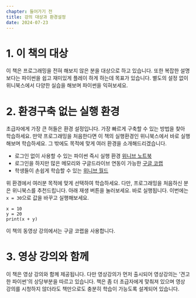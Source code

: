 ```yaml
---
chapter: 들어가기 전
title: 강의 대상과 환경설정
date: 2024-07-23
---
```


# 1. 이 책의 대상
이 책은 프로그래밍을 전혀 해보지 않은 분을 대상으로 하고 있습니다. 또한 복잡한 설명 보다는 파이썬을 쉽고 재미있게 플레이 하게 하는데 목표가 있습니다. 별도의 설정 없이 위니북스에서 다양한 실습을 해보며 파이썬을 익혀보세요.

# 2. 환경구축 없는 실행 환경
초급자에게 가장 큰 허들은 환경 설정입니다. 가장 빠르게 구축할 수 있는 방법을 찾아 학습하세요. 만약 프로그래밍을 처음한다면 이 책의 실행환경인 위니북스에서 바로 실행해보며 학습하세요. 그 밖에도 목적에 맞게 여러 환경을 소개해드리겠습니다.

* 로그인 없이 사용할 수 있는 파이썬 즉시 실행 환경 [위니브 노트북](https://notebook.weniv.co.kr/)
* 로그인을 하지만 많은 메모리와 구글드라이브 연동이 가능한 [구글 코랩](https://colab.research.google.com/?hl=ko)
* 학생들이 손쉽게 학습할 수 있는 [위니브 월드](https://world.weniv.co.kr/)

위 환경에서 여러분 목적에 맞게 선택하여 학습하세요. 다만, 프로그래밍을 처음하신 분은 위니북스를 추천드립니다. 아래 재생 버튼을 눌러보세요. 바로 실행됩니다. 이번에는 `x = 30`으로 값을 바꾸고 실행해보세요. 

```python-exec
x = 10
y = 20
print(x + y)
```

이 책의 동영상 강의에서는 구글 코랩을 사용합니다.

# 3. 영상 강의와 함께

이 책은 영상 강의와 함께 제공됩니다. 다만 영상강의가 먼저 출시되어 영상강의는 '견고한 파이썬'의 상당부분을 따르고 있습니다. 책은 좀 더 초급자에게 맞춰져 있으며 영상 강의를 시청하지 않더라도 책만으로도 충분히 학습이 가능도록 설계되어 있습니다.